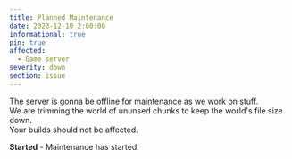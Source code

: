 ```yaml
---
title: Planned Maintenance
date: 2023-12-10 2:00:00
informational: true
pin: true
affected:
  - Game server
severity: down
section: issue
---
```


The server is gonna be offline for maintenance as we work on stuff.  
We are trimming the world of ununsed chunks to keep the world's file size down.  
Your builds should not be affected.

**Started** - Maintenance has started.
